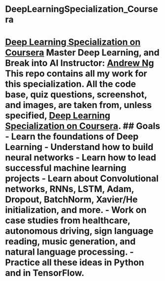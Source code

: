 # DeepLearningSpecialization_Coursera
# [Deep Learning Specialization on Coursera](https://www.coursera.org/specializations/deep-learning)  **Master Deep Learning, and Break into AI**  Instructor: [Andrew Ng](http://www.andrewng.org/)  This repo contains all my work for this specialization. All the code base, quiz questions, screenshot, and images, are taken from, unless specified, [Deep Learning Specialization on Coursera](https://www.coursera.org/specializations/deep-learning). ## Goals - Learn the foundations of Deep Learning - Understand how to build neural networks - Learn how to lead successful machine learning projects - Learn about Convolutional networks, RNNs, LSTM, Adam, Dropout, BatchNorm, Xavier/He initialization, and more. - Work on case studies from healthcare, autonomous driving, sign language reading, music generation, and natural language processing. - Practice all these ideas in Python and in TensorFlow.
